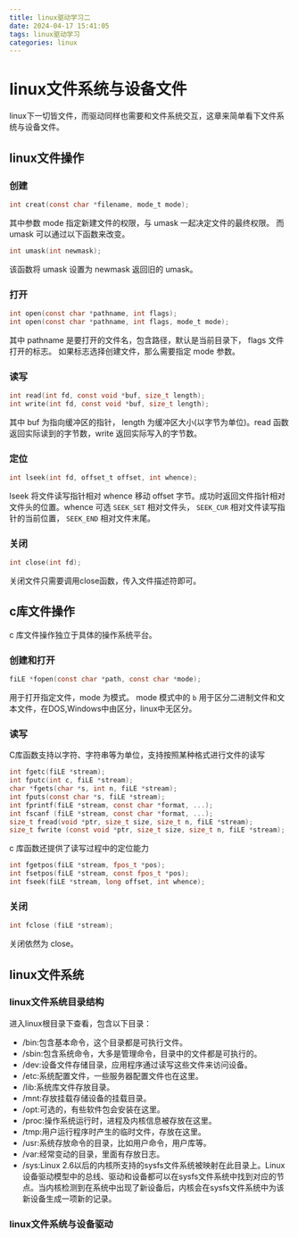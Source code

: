 ```yaml
---
title: linux驱动学习二
date: 2024-04-17 15:41:05
tags: linux驱动学习
categories: linux
---
```

# linux文件系统与设备文件
linux下一切皆文件，而驱动同样也需要和文件系统交互，这章来简单看下文件系统与设备文件。
## linux文件操作
### 创建
```c
int creat(const char *filename, mode_t mode);
```
其中参数 mode 指定新建文件的权限，与 umask 一起决定文件的最终权限。 而 umask 可以通过以下函数来改变。
```c
int umask(int newmask);
```
该函数将 umask 设置为 newmask 返回旧的 umask。
### 打开
```c
int open(const char *pathname, int flags);
int open(const char *pathname, int flags, mode_t mode);
```
其中 pathname 是要打开的文件名，包含路径，默认是当前目录下， flags 文件打开的标志。 如果标志选择创建文件，那么需要指定 mode 参数。
### 读写
```c
int read(int fd, const void *buf, size_t length);
int write(int fd, const void *buf, size_t length);
```
其中 buf 为指向缓冲区的指针， length 为缓冲区大小(以字节为单位)。read 函数返回实际读到的字节数，write 返回实际写入的字节数。
### 定位
```c
int lseek(int fd, offset_t offset, int whence);
```
lseek 将文件读写指针相对 whence 移动 offset 字节。成功时返回文件指针相对文件头的位置。whence 可选 `SEEK_SET` 相对文件头， `SEEK_CUR` 相对文件读写指针的当前位置， `SEEK_END` 相对文件末尾。
### 关闭
```c
int close(int fd);
```
关闭文件只需要调用close函数，传入文件描述符即可。
## c库文件操作
c 库文件操作独立于具体的操作系统平台。
### 创建和打开
```c
fiLE *fopen(const char *path, const char *mode);
```
用于打开指定文件，mode 为模式。 mode 模式中的 `b` 用于区分二进制文件和文本文件，在DOS,Windows中由区分，linux中无区分。
### 读写
C库函数支持以字符、字符串等为单位，支持按照某种格式进行文件的读写
```c
int fgetc(fiLE *stream);
int fputc(int c, fiLE *stream);
char *fgets(char *s, int n, fiLE *stream);
int fputs(const char *s, fiLE *stream);
int fprintf(fiLE *stream, const char *format, ...);
int fscanf (fiLE *stream, const char *format, ...);
size_t fread(void *ptr, size_t size, size_t n, fiLE *stream);
size_t fwrite (const void *ptr, size_t size, size_t n, fiLE *stream);
```
c 库函数还提供了读写过程中的定位能力
```c
int fgetpos(fiLE *stream, fpos_t *pos);
int fsetpos(fiLE *stream, const fpos_t *pos);
int fseek(fiLE *stream, long offset, int whence);
```
### 关闭
```c
int fclose (fiLE *stream);
```
关闭依然为 close。
## linux文件系统
### linux文件系统目录结构
进入linux根目录下查看，包含以下目录：
- /bin:包含基本命令，这个目录都是可执行文件。
- /sbin:包含系统命令，大多是管理命令，目录中的文件都是可执行的。
- /dev:设备文件存储目录，应用程序通过读写这些文件来访问设备。
- /etc:系统配置文件，一些服务器配置文件也在这里。
- /lib:系统库文件存放目录。
- /mnt:存放挂载存储设备的挂载目录。
- /opt:可选的，有些软件包会安装在这里。
- /proc:操作系统运行时，进程及内核信息被存放在这里。
- /tmp:用户运行程序时产生的临时文件，存放在这里。
- /usr:系统存放命令的目录，比如用户命令，用户库等。
- /var:经常变动的目录，里面有存放日志。
- /sys:Linux 2.6以后的内核所支持的sysfs文件系统被映射在此目录上。Linux设备驱动模型中的总线、驱动和设备都可以在sysfs文件系统中找到对应的节点。当内核检测到在系统中出现了新设备后，内核会在sysfs文件系统中为该新设备生成一项新的记录。
### linux文件系统与设备驱动
